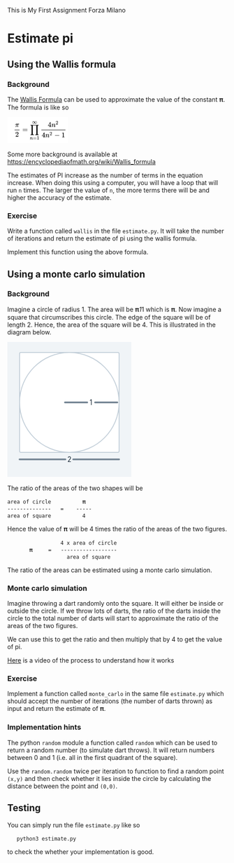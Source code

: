This is My First Assignment Forza Milano 
# Estimate pi 

## Using the Wallis formula

### Background

The [Wallis Formula](https://en.wikipedia.org/wiki/Wallis_product) can be
used to approximate the value of the constant 𝛑. 
The formula is like so 

![Wallis](wallis.png)

Some more background is available at https://encyclopediaofmath.org/wiki/Wallis_formula

The estimates of PI increase as the number of terms in the equation
increase. When doing this using a computer, you will have a loop that
will run `n` times. The larger the value of `n`, the more terms there
will be and higher the accuracy of the estimate. 

### Exercise

Write a function called `wallis` in the file `estimate.py`.  It will
take the number of iterations and return the estimate of pi using the
wallis formula.

Implement this function using the above formula.

## Using a monte carlo simulation

### Background

Imagine a circle of radius 1. The area will be 𝛑*1*1 which is 𝛑. 
Now imagine a square that circumscribes this circle. The edge of the
square will be of length 2. Hence, the area of the square will
be 4. This is illustrated in the diagram below.

![Circle](circle.png)

The ratio of the areas of the two shapes will be 

    area of circle          𝛑
    --------------   =    -----
    area of square          4


Hence the value of 𝛑 will be 4 times the ratio of the areas of the two
figures.

                     4 x area of circle
           𝛑     =   ------------------
                       area of square

The ratio of the areas can be estimated using a monte carlo 
simulation. 

### Monte carlo simulation

Imagine throwing a dart randomly onto the square. It will either be inside or
outside the circle. If we throw lots of darts, the ratio of the darts
inside the circle to the total number of darts will start to
approximate the ratio of the areas of the two figures. 

We can use this to get the ratio and then multiply that by 4 to get
the value of pi.

[Here](https://www.youtube.com/watch?v=ELetCV_wX_c) is a video of the
process to understand how it works

### Exercise
Implement a function called `monte_carlo` in the same file
`estimate.py` which should accept the number of iterations (the number
of darts thrown) as input and return the estimate of 𝛑.

### Implementation hints
The python `random` module a function called `random` which can be
used to return a random number (to simulate dart throws). It will
return numbers between 0 and 1 (i.e. all in the first quadrant of the
square).

Use the `random.random` twice per iteration to function to find a
random point `(x,y)` and then check whether it lies inside the circle
by calculating the distance between the point and `(0,0)`.

## Testing

You can simply run the file `estimate.py` like so

       python3 estimate.py
       
to check the whether your implementation is good.
